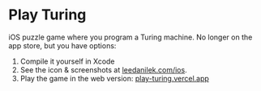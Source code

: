 # Play Turing

iOS puzzle game where you program a Turing machine. No longer on the app store, but you have options:

1. Compile it yourself in Xcode
2. See the icon & screenshots at [leedanilek.com/ios](https://leedanilek.com/ios).
3. Play the game in the web version: [play-turing.vercel.app](https://play-turing.vercel.app)


